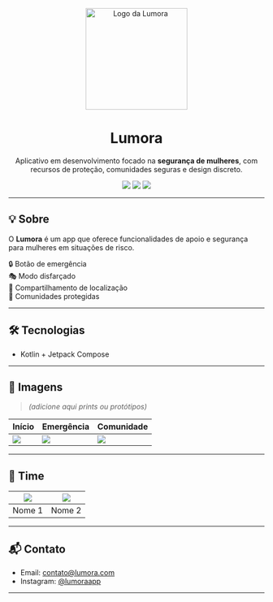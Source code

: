<p align="center">
  <img src="LINK_DA_SUA_LOGO" alt="Logo da Lumora" width="200"/>
</p>

<h1 align="center">Lumora</h1>

<p align="center">
  Aplicativo em desenvolvimento focado na <strong>segurança de mulheres</strong>, com recursos de proteção, comunidades seguras e design discreto.
</p>

<p align="center">
  <img src="https://img.shields.io/badge/status-em%20desenvolvimento-yellow" />
  <img src="https://img.shields.io/badge/feito%20com-Kotlin-blue" />
  <img src="https://img.shields.io/badge/Jetpack%20Compose-UI-red" />
</p>

---

## 💡 Sobre

O **Lumora** é um app que oferece funcionalidades de apoio e segurança para mulheres em situações de risco.  

🔒 Botão de emergência  
🎭 Modo disfarçado  
📍 Compartilhamento de localização  
👭 Comunidades protegidas

---

## 🛠️ Tecnologias

- Kotlin + Jetpack Compose  

---

## 📲 Imagens

> *(adicione aqui prints ou protótipos)*

| Início | Emergência | Comunidade |
|-------|------------|------------|
| ![](link1) | ![](link2) | ![](link3) |

---

## 🧠 Time

| ![](https://via.placeholder.com/100) | ![](https://via.placeholder.com/100) |
|:--:|:--:|
| Nome 1 | Nome 2 |

---

## 📬 Contato

- Email: contato@lumora.com  
- Instagram: [@lumoraapp](https://instagram.com/lumoraapp)

---
